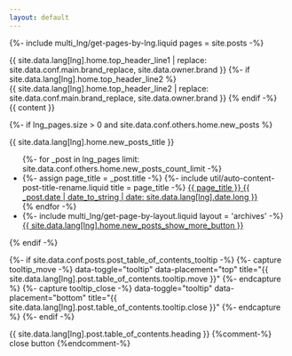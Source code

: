 ```yaml
---
layout: default
---
```

{%- include multi_lng/get-pages-by-lng.liquid pages = site.posts -%}

<div class="multipurpose-container home-heading-container">
  <div class="home-heading" style="background-image:url('{{ page.img }}');">
    <div class="home-heading-message">
      {{ site.data.lang[lng].home.top_header_line1 | replace: site.data.conf.main.brand_replace, site.data.owner.brand }}
      {%- if site.data.lang[lng].home.top_header_line2 %}
        <br>
        {{ site.data.lang[lng].home.top_header_line2 | replace: site.data.conf.main.brand_replace, site.data.owner.brand }}
      {% endif -%}
    </div>
  </div>
  <div class="home-intro-text">
    {{ content }}
  </div>
</div>

{%- if lng_pages.size > 0 and site.data.conf.others.home.new_posts %}
<div class="multipurpose-container new-posts-container">
  <span>{{ site.data.lang[lng].home.new_posts_title }}</span>
  <ul class="new-posts">
  {%- for _post in lng_pages limit: site.data.conf.others.home.new_posts_count_limit -%}
    <li>
      {%- assign page_title = _post.title -%}
      {%- include util/auto-content-post-title-rename.liquid title = page_title -%}
      <a href="{{ site.baseurl }}{{ _post.url }}">{{ page_title }}
        <span>{{ _post.date | date_to_string | date: site.data.lang[lng].date.long }}</span>
      </a>
    </li>
  {% endfor -%}
    <li>
      {%- include multi_lng/get-page-by-layout.liquid layout = 'archives' -%}
      <a href="{{ site.baseurl }}{{ layout_page_obj.url }}">{{ site.data.lang[lng].home.new_posts_show_more_button }}</a>
    </li>
  </ul>
</div>
{% endif -%}

{%- if site.data.conf.posts.post_table_of_contents_tooltip -%}
  {%- capture tooltip_move -%} data-toggle="tooltip" data-placement="top" title="{{ site.data.lang[lng].post.table_of_contents.tooltip.move }}" {%- endcapture %}
  {%- capture tooltip_close -%} data-toggle="tooltip" data-placement="bottom" title="{{ site.data.lang[lng].post.table_of_contents.tooltip.close }}" {%- endcapture %}
{%- endif -%}
<div id="toc-container" class="movable">
  <div class="panel panel-default">
    <div class="panel-heading" {{ tooltip_move }}>
      {{ site.data.lang[lng].post.table_of_contents.heading }}
      <span class="pull-right">
        {%comment-%} close button {%endcomment-%}
        <a href="javascript:void(0);" class="close-button" onclick="document.getElementById('toc-container').style.display = 'none';">
          <i class="fa fa-times" {{ tooltip_close }}></i>
        </a>
      </span>
    </div>
    <div class="panel-body">
      <nav id="table-of-contents"></nav>
    </div>
  </div>
</div>


